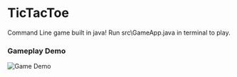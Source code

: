 # TicTacToe
Command Line game built in java!
Run src\GameApp.java in terminal to play.


### Gameplay Demo
![Game Demo](<https://user-images.githubusercontent.com/55298338/68957698-d0021c00-0787-11ea-93d6-980cdd9be38b.png>)
